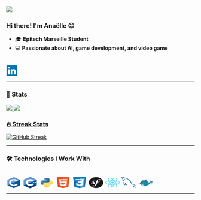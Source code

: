 <div>
  <img src="https://i.pinimg.com/originals/44/f2/8e/44f28e1bc8669e6e5aaefee6b230cca0.gif" height="180">
</div>

### Hi there! I'm Anaëlle 😊

- 🎓 **Epitech Marseille Student**
- 💻 **Passionate about AI, game development, and video game**
<!-- - 🌱 **Currently learning:** -->

<br>
<div>
   <a href="https://www.linkedin.com/in/anaëlle-urbon-39b60b238/" target="_blank" rel="noopener noreferrer">
      <img align="center" alt="LinkedIn" height="30" width="30" src="https://raw.githubusercontent.com/devicons/devicon/master/icons/linkedin/linkedin-original.svg">
   </a>
</div>

---

### 🚀 Stats

<div>
  <a href="https://github.com/Anagon1803">
  <img height="150em" src="https://github-readme-stats.vercel.app/api?username=Anagon1803&theme=radical&show_icons=true"/>
  <img height="150em" src="https://github-readme-stats.vercel.app/api/top-langs/?username=Anagon1803&layout=compact&langs_count=8&theme=radical"/>
</div>

### 🔥 Streak Stats

[![GitHub Streak](https://github-readme-streak-stats.herokuapp.com/?user=Anagon1803&theme=radical)](https://git.io/streak-stats)

<!-- ### ⏱️ Daily Activity

![GitHub Activity Graph](https://activity-graph.herokuapp.com/graph?username=Anagon1803&theme=radical) -->

---

### 🛠️ Technologies I Work With

<div style="display: inline_block"><br>
  <img align="center" alt="Ana-C" height="30" width="40" src="https://raw.githubusercontent.com/devicons/devicon/master/icons/c/c-original.svg">
  <img align="center" alt="Ana-Cplusplus" height="30" width="40" src="https://raw.githubusercontent.com/devicons/devicon/master/icons/cplusplus/cplusplus-original.svg">
  <img align="center" alt="Ana-Python" height="30" width="40" src="https://raw.githubusercontent.com/devicons/devicon/master/icons/python/python-original.svg">
  <img align="center" alt="Ana-HTML" height="30" width="40" src="https://raw.githubusercontent.com/devicons/devicon/master/icons/html5/html5-original.svg">
  <img align="center" alt="Ana-CSS" height="30" width="40" src="https://raw.githubusercontent.com/devicons/devicon/master/icons/css3/css3-original.svg">
  <img align="center" alt="Ana-Symfony" height="30" width="40" src="https://raw.githubusercontent.com/devicons/devicon/master/icons/symfony/symfony-original.svg">
  <img align="center" alt="Ana-React" height="30" width="40" src="https://raw.githubusercontent.com/devicons/devicon/master/icons/react/react-original.svg">
  <img align="center" alt="Ana-MySQL" height="30" width="40" src="https://raw.githubusercontent.com/devicons/devicon/master/icons/mysql/mysql-original.svg">
  <img align="center" alt="Ana-Docker" height="30" width="40" src="https://raw.githubusercontent.com/devicons/devicon/master/icons/docker/docker-original.svg">
</div>


---

<!-- ### 🐍 Contributions

<div>
    ![Snake animation](https://github.com/Anagon1803/Anagon1803/blob/output/github-contribution-grid-snake.svg)
</div> -->
